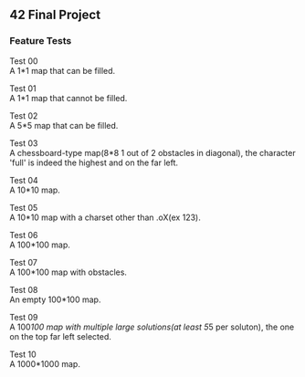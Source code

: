 ## 42 Final Project

### Feature Tests

Test 00<br>
A 1*1 map that can be filled.<br>

Test 01 <br>
A 1*1 map that cannot be filled.<br>

Test 02<br>
A 5*5 map that can be filled.<br>

Test 03 <br>
A chessboard-type map(8*8 1 out of 2 obstacles in diagonal), the character 'full' is indeed the highest and on the far left.<br>

Test 04<br>
A 10*10 map.<br>

Test 05<br>
A 10*10 map with a charset other than .oX(ex 123).<br>

Test 06<br>
A 100*100 map.<br>

Test 07<br>
A 100*100 map with obstacles.<br>

Test 08<br>
An empty 100*100 map.<br>

Test 09<br>
A 100*100 map with multiple large solutions(at least 5*5 per soluton), the one on the top far left selected.<br>

Test 10<br>
A 1000*1000 map.<br>
